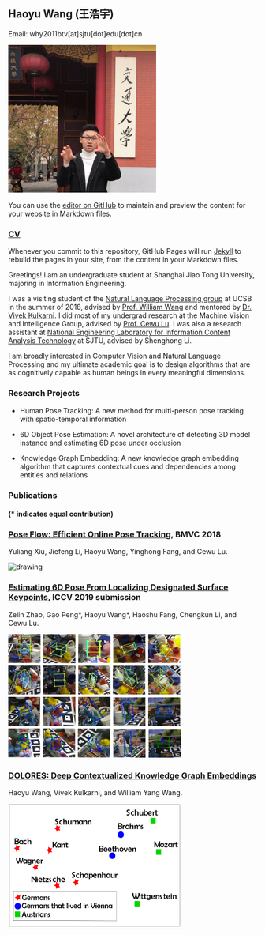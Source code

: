 ## Haoyu Wang (王浩宇)
Email: why2011btv[at]sjtu[dot]edu[dot]cn

<img src="profile_photo.jpg" alt="drawing" width="300"/>

You can use the [editor on GitHub](https://github.com/why2011btv/why2011btv.github.io/edit/master/index.md) to maintain and preview the content for your website in Markdown files.

### [CV](https://github.com/why2011btv/why2011btv.github.io/blob/master/CV_HAOYU_WANG.pdf)

Whenever you commit to this repository, GitHub Pages will run [Jekyll](https://jekyllrb.com/) to rebuild the pages in your site, from the content in your Markdown files.

Greetings! I am an undergraduate student at Shanghai Jiao Tong University, majoring in Information Engineering.

I was a visiting student of the [Natural Language Processing group](http://nlp.cs.ucsb.edu) at UCSB in the summer of 2018, advised by [Prof. William Wang](http://cs.ucsb.edu/~william/) and mentored by [Dr. Vivek Kulkarni](https://viveksck.github.io). I did most of my undergrad research at the Machine Vision and Intelligence Group, advised by [Prof. Cewu Lu](http://mvig.sjtu.edu.cn/index.html). I was also a research assistant at [National Engineering Laboratory for Information Content Analysis Technology](http://nelcat.sjtu.edu.cn/index.html) at SJTU, advised by Shenghong Li.

I am broadly interested in Computer Vision and Natural Language Processing and my ultimate academic goal is to design algorithms that are as cognitively capable as human beings in every meaningful dimensions. 

### Research Projects

- Human Pose Tracking: A new method for multi-person pose tracking with spatio-temporal information

- 6D Object Pose Estimation: A novel architecture of detecting 3D model instance and estimating 6D pose under occlusion

- Knowledge Graph Embedding: A new knowledge graph embedding algorithm that captures contextual cues and dependencies among entities and relations

### Publications
#### (* indicates equal contribution)
### [Pose Flow: Efficient Online Pose Tracking](https://arxiv.org/abs/1802.00977), BMVC 2018
Yuliang Xiu, Jiefeng Li, Haoyu Wang, Yinghong Fang, and Cewu Lu.

<img src="https://github.com/YuliangXiu/PoseFlow/blob/master/posetrack2.gif" alt="drawing" width="350" height="250"/> 

### [Estimating 6D Pose From Localizing Designated Surface Keypoints](https://arxiv.org/abs/1812.01387), ICCV 2019 submission
Zelin Zhao, Gao Peng*, Haoyu Wang*, Haoshu Fang, Chengkun Li, and Cewu Lu.

<img src="visual_all.png" alt="drawing" width="350" height="250"/> 

### [DOLORES: Deep Contextualized Knowledge Graph Embeddings](https://arxiv.org/abs/1811.00147)
Haoyu Wang, Vivek Kulkarni, and William Yang Wang.

<img src="place_lived_in.png" alt="drawing" width="350" height="250"/> 
